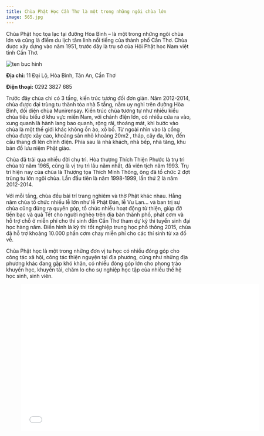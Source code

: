 ```yaml
---
title: Chùa Phật Học Cần Thơ là một trong những ngôi chùa lớn
image: 565.jpg
---
```


Chùa Phật học tọa lạc tại đường Hòa Bình – là một trong những ngôi chùa lớn và cũng là điểm du lịch tâm linh nổi tiếng của thành phố Cần Thơ. Chùa được xây dựng vào năm 1951, trước đây là trụ sở của Hội Phật học Nam việt tỉnh Cần Thơ.

![ten buc hinh](https://static.mytour.vn/upload_images/Image/Articles%20Location/Can%20Tho/Chua%20Phat%20Hoc/42533405.jpg "ten buc hinh")

**Địa chỉ:** 11 Đại Lộ, Hòa Bình, Tân An, Cần Thơ

**Điện thoại:** 0292 3827 685

Trước đây chùa chỉ có 3 tầng, kiến trúc tương đối đơn giản. Năm 2012-2014, chùa được đại trùng tu thành tòa nhà 5 tầng, nằm uy nghi trên đường Hòa Bình, đối diện chùa Munirensay. Kiến trúc chùa tương tự như nhiều kiểu chùa tiêu biểu ở khu vực miền Nam, với chánh điện lớn, có nhiều cửa ra vào, xung quanh là hành lang bao quanh, rộng rãi, thoáng mát, khi bước vào chùa là một thế giới khác không ồn ào, xô bồ. Từ ngoài nhìn vào là cổng chùa được xây cao, khoảng sân nhỏ khoảng 20m2 , tháp, cây đa, lớn, đến cầu thang đi lên chính điện. Phía sau là nhà khách, nhà bếp, nhà tăng, khu bán đồ lưu niệm Phật giáo.

Chùa đã trải qua nhiều đời chụ trì. Hòa thượng Thích Thiện Phước là trụ trì chùa từ năm 1965, cũng là vị trụ trì lâu năm nhất, đã viên tịch năm 1993. Trụ trì hiện nay của chùa là Thượng tọa Thích Minh Thông, ông đã tổ chức 2 đợt trùng tu lớn ngôi chùa. Lần đầu tiên là năm 1998-1999, lần thứ 2 là năm 2012-2014.

Với mỗi tầng, chùa đều bài trí trang nghiêm và thờ Phật khác nhau. Hằng năm chùa tổ chức nhiều lễ lớn như lễ Phật Đản, lễ Vu Lan… và ban trị sự chùa cũng đứng ra quyên góp, tổ chức nhiều hoạt động từ thiện, giúp đỡ tiền bạc và quà Tết cho người nghèo trên địa bàn thành phố, phát cơm và hỗ trợ chỗ ở miễn phí cho thí sinh đến Cần Thơ tham dự kỳ thi tuyển sinh đại học hàng năm. Điển hình là kỳ thi tốt nghiệp trung học phổ thông 2015, chùa đã hỗ trợ khoảng 10.000 phần cơm chay miễn phí cho các thí sinh từ xa đổ về.

Chùa Phật học là một trong những đơn vị tu học có nhiều đóng góp cho công tác xã hội, công tác thiện nguyện tại địa phương, cũng như những địa phương khác đang gặp khó khăn, có nhiều đóng góp lớn cho phong trào khuyến học, khuyến tài, chăm lo cho sự nghiệp học tập của nhiều thế hệ học sinh, sinh viên.


<figure><iframe width="650" height="400" src="//www.youtube-nocookie.com/embed/xe4KpykQFc" frameborder="0" allowfullscreen></iframe></figure>
